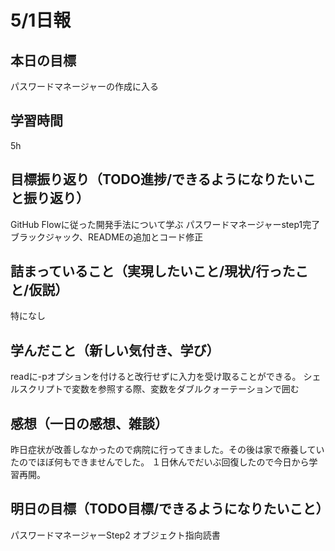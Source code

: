 # 5/1日報
## 本日の目標
パスワードマネージャーの作成に入る
## 学習時間
5h
## 目標振り返り（TODO進捗/できるようになりたいこと振り返り）
GitHub Flowに従った開発手法について学ぶ
パスワードマネージャーstep1完了
ブラックジャック、READMEの追加とコード修正
## 詰まっていること（実現したいこと/現状/行ったこと/仮説）
特になし
## 学んだこと（新しい気付き、学び）
readに-pオプションを付けると改行せずに入力を受け取ることができる。
シェルスクリプトで変数を参照する際、変数をダブルクォーテーションで囲む
## 感想（一日の感想、雑談）
昨日症状が改善しなかったので病院に行ってきました。その後は家で療養していたのでほぼ何もできませんでした。
１日休んでだいぶ回復したので今日から学習再開。
## 明日の目標（TODO目標/できるようになりたいこと）
パスワードマネージャーStep2
オブジェクト指向読書

